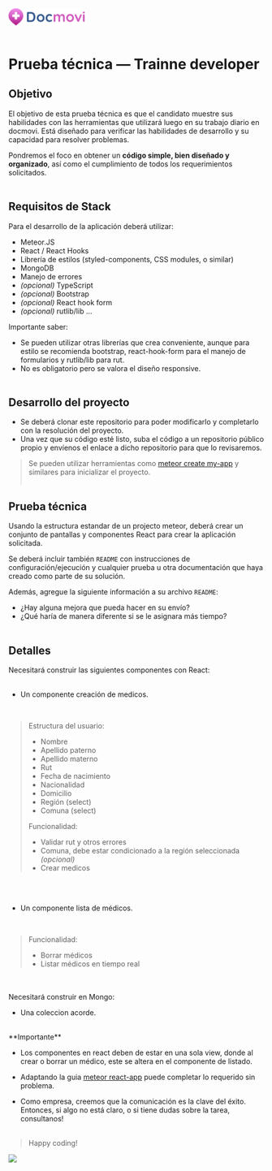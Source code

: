 <img src="assets/docmovi-logo.png" width="150">
<br/>
<br/>

# Prueba técnica — Trainne developer

## Objetivo

El objetivo de esta prueba técnica es que el candidato muestre sus habilidades con las herramientas que utilizará luego en su trabajo diario en docmovi. Está diseñado para verificar las habilidades de desarrollo y su capacidad para resolver problemas.

Pondremos el foco en obtener un **código simple, bien diseñado y organizado**, así como el cumplimiento de todos los requerimientos solicitados.
<br/>
<br/>

## Requisitos de Stack

Para el desarrollo de la aplicación deberá utilizar:

- Meteor.JS
- React / React Hooks
- Librería de estilos (styled-components, CSS modules, o similar)
- MongoDB
- Manejo de errores
- _(opcional)_ TypeScript
- _(opcional)_ Bootstrap
- _(opcional)_ React hook form
- _(opcional)_ rutlib/lib ...

Importante saber:

- Se pueden utilizar otras librerías que crea conveniente, aunque para estilo se recomienda bootstrap, react-hook-form para el manejo de formularios y rutlib/lib para rut.
- No es obligatorio pero se valora el diseño responsive.
  <br/>
  <br/>

## Desarrollo del proyecto

- Se deberá clonar este repositorio para poder modificarlo y completarlo con la resolución del proyecto.
- Una vez que su código esté listo, suba el código a un repositorio público propio y envíenos el enlace a dicho repositorio para que lo revisaremos.

> Se pueden utilizar herramientas como [meteor create my-app](https://react-tutorial.meteor.com/simple-todos) y similares para inicializar el proyecto.
<br/><br/>

## Prueba técnica

Usando la estructura estandar de un projecto meteor, deberá crear un conjunto de pantallas y componentes React para crear la aplicación solicitada.

Se deberá incluir también `README` con instrucciones de configuración/ejecución y cualquier prueba u otra documentación que haya creado como parte de su solución.

Además, agregue la siguiente información a su archivo `README`:

- ¿Hay alguna mejora que pueda hacer en su envío?
- ¿Qué haría de manera diferente si se le asignara más tiempo?
  <br/>
  <br/>

## Detalles

Necesitará construir las siguientes componentes con React:
<br/>
<br/>

- Un componente creación de medicos.
<br/>

  > Estructura del usuario:
  >
  > - Nombre
  > - Apellido paterno
  > - Apellido materno
  > - Rut
  > - Fecha de nacimiento
  > - Nacionalidad
  > - Domicilio
  > - Región (select)
  > - Comuna (select)
  >
  > Funcionalidad:
  >
  > - Validar rut y otros errores
  > - Comuna, debe estar condicionado a la región seleccionada _(opcional)_
  > - Crear medicos

<br/>
<br/>

- Un componente lista de médicos.
<br/>

  > Funcionalidad:
  >
  > - Borrar médicos
  > - Listar médicos en tiempo real

<br/>
<br/>
Necesitará construir en Mongo:

- Una coleccion acorde.

<br/>
**Importante**

- Los componentes en react deben de estar en una sola view, donde al crear o borrar un médico, este se altera en el componente de listado.

- Adaptando la guia [meteor react-app](https://react-tutorial.meteor.com/simple-todos) puede completar lo requerido sin problema.

- Como empresa, creemos que la comunicación es la clave del éxito. Entonces, si algo no está claro, o si tiene dudas sobre la tarea, consultanos!
  <br/>
  <br/>

> Happy coding!

<img src="https://user-images.githubusercontent.com/5693916/30273942-84252588-96fb-11e7-9420-5516b92cb1f7.gif" width="150">
